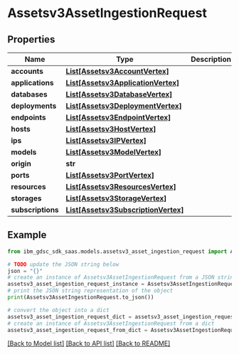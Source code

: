 # Assetsv3AssetIngestionRequest


## Properties

Name | Type | Description | Notes
------------ | ------------- | ------------- | -------------
**accounts** | [**List[Assetsv3AccountVertex]**](Assetsv3AccountVertex.md) |  | [optional] 
**applications** | [**List[Assetsv3ApplicationVertex]**](Assetsv3ApplicationVertex.md) |  | [optional] 
**databases** | [**List[Assetsv3DatabaseVertex]**](Assetsv3DatabaseVertex.md) |  | [optional] 
**deployments** | [**List[Assetsv3DeploymentVertex]**](Assetsv3DeploymentVertex.md) |  | [optional] 
**endpoints** | [**List[Assetsv3EndpointVertex]**](Assetsv3EndpointVertex.md) |  | [optional] 
**hosts** | [**List[Assetsv3HostVertex]**](Assetsv3HostVertex.md) |  | [optional] 
**ips** | [**List[Assetsv3IPVertex]**](Assetsv3IPVertex.md) |  | [optional] 
**models** | [**List[Assetsv3ModelVertex]**](Assetsv3ModelVertex.md) |  | [optional] 
**origin** | **str** |  | [optional] 
**ports** | [**List[Assetsv3PortVertex]**](Assetsv3PortVertex.md) |  | [optional] 
**resources** | [**List[Assetsv3ResourcesVertex]**](Assetsv3ResourcesVertex.md) |  | [optional] 
**storages** | [**List[Assetsv3StorageVertex]**](Assetsv3StorageVertex.md) |  | [optional] 
**subscriptions** | [**List[Assetsv3SubscriptionVertex]**](Assetsv3SubscriptionVertex.md) |  | [optional] 

## Example

```python
from ibm_gdsc_sdk_saas.models.assetsv3_asset_ingestion_request import Assetsv3AssetIngestionRequest

# TODO update the JSON string below
json = "{}"
# create an instance of Assetsv3AssetIngestionRequest from a JSON string
assetsv3_asset_ingestion_request_instance = Assetsv3AssetIngestionRequest.from_json(json)
# print the JSON string representation of the object
print(Assetsv3AssetIngestionRequest.to_json())

# convert the object into a dict
assetsv3_asset_ingestion_request_dict = assetsv3_asset_ingestion_request_instance.to_dict()
# create an instance of Assetsv3AssetIngestionRequest from a dict
assetsv3_asset_ingestion_request_from_dict = Assetsv3AssetIngestionRequest.from_dict(assetsv3_asset_ingestion_request_dict)
```
[[Back to Model list]](../README.md#documentation-for-models) [[Back to API list]](../README.md#documentation-for-api-endpoints) [[Back to README]](../README.md)


